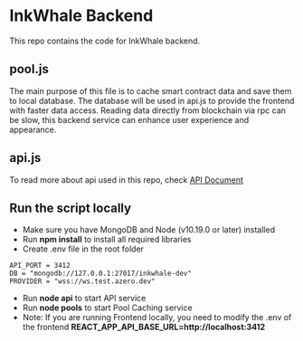 # InkWhale Backend

This repo contains the code for InkWhale backend.

## pool.js

The main purpose of this file is to cache smart contract data and save them to local database. The database will be used in api.js to provide the frontend with faster data access. Reading data directly from blockchain via rpc can be slow, this backend service can enhance user experience and appearance.

## api.js

To read more about api used in this repo, check [API Document](docs/apis.md)

## Run the script locally
- Make sure you have MongoDB and Node (v10.19.0 or later) installed
- Run **npm install** to install all required libraries
- Create .env file in the root folder
```
API_PORT = 3412
DB = "mongodb://127.0.0.1:27017/inkwhale-dev"
PROVIDER = "wss://ws.test.azero.dev"
```
- Run **node api** to start API service
- Run **node pools** to start Pool Caching service
- Note: If you are running Frontend locally, you need to modify the .env of the frontend **REACT_APP_API_BASE_URL=http://localhost:3412**
